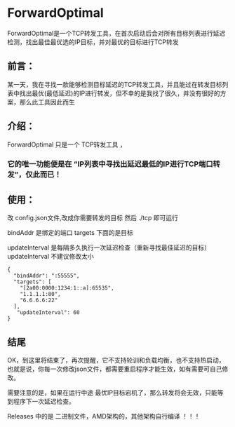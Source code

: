 # ForwardOptimal
ForwardOptimal是一个TCP转发工具，在首次启动后会对所有目标列表进行延迟检测，找出最佳最优选的IP目标，并对最优的目标进行TCP转发


## 前言：
   某一天，我在寻找一款能够检测目标延迟的TCP转发工具，并且能过在转发目标列表中找出最优(最低延迟)的IP进行转发，但不幸的是我找了很久，并没有很好的方案，那么此工具因此而生



## 介绍：
   ForwardOptimal 只是一个 TCP转发工具 ，
   ### 它的唯一功能便是在 “IP列表中寻找出延迟最低的IP进行TCP端口转发”，仅此而已！
   





## 使用：

改 config.json文件,改成你需要转发的目标
然后 ./tcp 即可运行

bindAddr 是绑定的端口
targets 下面的是目标

updateInterval 是每隔多久执行一次延迟检查（重新寻找最佳延迟的目标）
updateInterval 不建议修改太小

```
{
  "bindAddr": ":55555",
  "targets": [
    "[2a00:0000:1234:1::a]:65535",
    "1.1.1.1:80",
    "6.6.6.6:22"
  ],
   "updateInterval": 60
}
```



## 结尾
OK，到这里将结束了，再次提醒，它不支持轮训和负载均衡，也不支持热启动，也就是说，你每一次修改json文件，都需要重启程序才能生效，如有需要可自己修改。

需要注意的是，如果在运行中途 最优IP目标宕机了，那么转发将会无效，只能等到程序下一次延迟检查。

Releases 中的是 二进制文件，AMD架构的，其他架构自行编译
！！！
